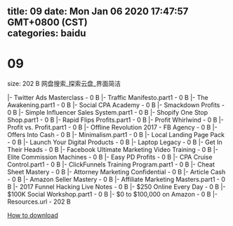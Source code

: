 
title: 09
date: Mon Jan 06 2020 17:47:57 GMT+0800 (CST)    
categories: baidu
---

# 09
size: 202 B
 网盘搜索_探索云盘_界面简洁
 
|- Twitter Ads Masterclass - 0 B
|- Traffic Manifesto.part1 - 0 B
|- The Awakening.part1 - 0 B
|- Social CPA Academy - 0 B
|- Smackdown Profits - 0 B
|- Simple Influencer Sales System.part1 - 0 B
|- Shopify One Stop Shop.part1 - 0 B
|- Rapid Flips Profits.part1 - 0 B
|- Profit Whirlwind - 0 B
|- Profit vs. Profit.part1 - 0 B
|- Offline Revolution 2017 - FB Agency - 0 B
|- Offers Into Cash - 0 B
|- Minimalism.part1 - 0 B
|- Local Landing Page Pack - 0 B
|- Launch Your Digital Products - 0 B
|- Laptop Legacy - 0 B
|- Get In Their Heads - 0 B
|- Facebook Ultimate Marketing Video Training - 0 B
|- Elite Commission Machines - 0 B
|- Easy PD Profits - 0 B
|- CPA Cruise Control.part1 - 0 B
|- ClickFunnels Training Program.part1 - 0 B
|- Cheat Sheet Mastery - 0 B
|- Attorney Marketing Confidential - 0 B
|- Article Cash - 0 B
|- Amazon Seller Mastery - 0 B
|- Affiliate Marketing Masters.part1 - 0 B
|- 2017 Funnel Hacking Live Notes - 0 B
|- $250 Online Every Day - 0 B
|- $100K Social Workshop.part1 - 0 B
|- $0 to $100,000 on Amazon - 0 B
|- Resources.url - 202 B

[How to download](https://bpcam.bemobtrk.com/go/2ceec3aa-1ca2-46d6-b9ff-aaa5c184517c?jno=5434)
